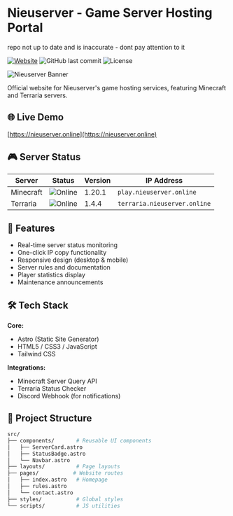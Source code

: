 # Nieuserver - Game Server Hosting Portal
repo not up to date and is inaccurate - dont pay attention to it 

[![Website](https://img.shields.io/badge/Visit-nieuserver.online-blue?style=for-the-badge&logo=internet-explorer)](https://nieuserver.online)
![GitHub last commit](https://img.shields.io/github/last-commit/yourusername/nieuserver?style=for-the-badge)
![License](https://img.shields.io/badge/License-MIT-green?style=for-the-badge)

![Nieuserver Banner](assets/images/banner.png) <!-- Replace with your actual banner path -->

Official website for Nieuserver's game hosting services, featuring Minecraft and Terraria servers.

## 🌐 Live Demo
[https://nieuserver.online](https://nieuserver.online)

## 🎮 Server Status
| Server      | Status | Version | IP Address |
|-------------|--------|---------|------------|
| Minecraft   | ![Online](https://img.shields.io/badge/Online-00ff00?style=flat-square) | 1.20.1 | `play.nieuserver.online` |
| Terraria    | ![Online](https://img.shields.io/badge/Online-00ff00?style=flat-square) | 1.4.4 | `terraria.nieuserver.online` |

## 🚀 Features
- Real-time server status monitoring
- One-click IP copy functionality
- Responsive design (desktop & mobile)
- Server rules and documentation
- Player statistics display
- Maintenance announcements

## 🛠️ Tech Stack
**Core:**
- Astro (Static Site Generator)
- HTML5 / CSS3 / JavaScript
- Tailwind CSS

**Integrations:**
- Minecraft Server Query API
- Terraria Status Checker
- Discord Webhook (for notifications)

## 📂 Project Structure
```bash
src/
├── components/       # Reusable UI components
│   ├── ServerCard.astro
│   ├── StatusBadge.astro
│   └── Navbar.astro
├── layouts/          # Page layouts
├── pages/           # Website routes
│   ├── index.astro   # Homepage
│   ├── rules.astro
│   └── contact.astro
├── styles/           # Global styles
└── scripts/          # JS utilities
